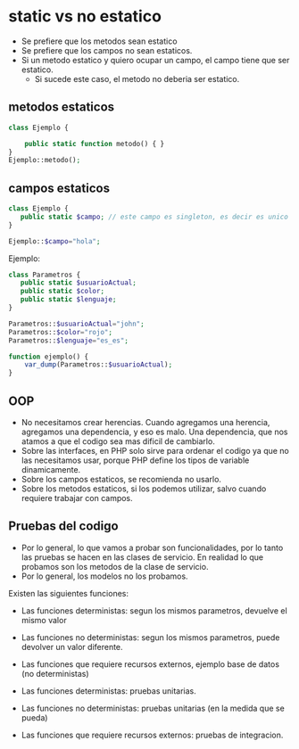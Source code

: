 # static vs no estatico

* Se prefiere que los metodos sean estatico
* Se prefiere que los campos no sean estaticos.
* Si un metodo estatico y quiero ocupar un campo, el campo tiene que ser estatico.
  * Si sucede este caso, el metodo no deberia ser estatico.

## metodos estaticos

```php
class Ejemplo {

    public static function metodo() { }
}
Ejemplo::metodo();
```

## campos estaticos

```php
class Ejemplo {
   public static $campo; // este campo es singleton, es decir es unico para el proyecto
}

Ejemplo::$campo="hola"; 
```

Ejemplo:
```php
class Parametros {
   public static $usuarioActual; 
   public static $color;
   public static $lenguaje;
}

Parametros::$usuarioActual="john";
Parametros::$color="rojo";
Parametros::$lenguaje="es_es";

function ejemplo() {
    var_dump(Parametros::$usuarioActual);
}
```

## OOP

* No necesitamos crear herencias.  Cuando agregamos una herencia, agregamos una dependencia, y eso es malo. Una dependencia, que nos atamos a que el codigo sea mas dificil de cambiarlo.
* Sobre las interfaces, en PHP solo sirve para ordenar el codigo ya que no las necesitamos usar, porque PHP define los tipos de variable dinamicamente.
* Sobre los campos estaticos, se recomienda no usarlo.
* Sobre los metodos estaticos, si los podemos utilizar, salvo cuando requiere trabajar con campos.

## Pruebas del codigo

* Por lo general, lo que vamos a probar son funcionalidades, por lo tanto las pruebas se hacen en las clases de servicio. En realidad lo que probamos son los metodos de la clase de servicio.
* Por lo general, los modelos no los probamos.

Existen las siguientes funciones:
* Las funciones deterministas: segun los mismos parametros, devuelve el mismo valor
* Las funciones no deterministas: segun los mismos parametros, puede devolver un valor diferente.
* Las funciones que requiere recursos externos, ejemplo base de datos (no deterministas)

* Las funciones deterministas: pruebas unitarias.
* Las funciones no deterministas: pruebas unitarias (en la medida que se pueda)
* Las funciones que requiere recursos externos: pruebas de integracion.






